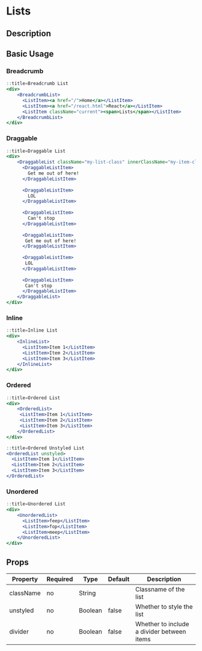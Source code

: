 # Lists

## Description


## Basic Usage

### Breadcrumb
 
```jsx
::title=Breadcrumb List
<div>
    <BreadcrumbList>
      <ListItem><a href="/">Home</a></ListItem>
      <ListItem><a href="/react.html">React</a></ListItem>
      <ListItem className="current"><span>Lists</span></ListItem>
    </BreadcrumbList>
</div>
```

### Draggable

```jsx
::title=Draggable List
<div>
    <DraggableList className="my-list-class" innerClassName="my-item-class">
      <DraggableListItem>
        Get me out of here!
      </DraggableListItem>
    
      <DraggableListItem>
        LOL
      </DraggableListItem>
    
      <DraggableListItem>
        Can't stop
      </DraggableListItem>
    
      <DraggableListItem>
       Get me out of here!
      </DraggableListItem>
    
      <DraggableListItem>
       LOL
      </DraggableListItem>
    
      <DraggableListItem>
       Can't stop
      </DraggableListItem>
    </DraggableList>
</div>
```

### Inline

```jsx
::title=Inline List
<div>
    <InlineList>
      <ListItem>Item 1</ListItem>
      <ListItem>Item 2</ListItem>
      <ListItem>Item 3</ListItem>
    </InlineList>
</div>
```    

### Ordered

```jsx
::title=Ordered List
<div>
    <OrderedList>
     <ListItem>Item 1</ListItem>
     <ListItem>Item 2</ListItem>
     <ListItem>Item 3</ListItem>
    </OrderedList>
</div>
```


```jsx
::title=Ordered Unstyled List
<OrderedList unstyled>
  <ListItem>Item 1</ListItem>
  <ListItem>Item 2</ListItem>
  <ListItem>Item 3</ListItem>
</OrderedList>
```

### Unordered

```jsx
::title=Unordered List
<div>
    <UnorderedList>
      <ListItem>feep</ListItem>
      <ListItem>fop</ListItem>
      <ListItem>meep</ListItem>
    </UnorderedList>
</div>
```


## Props

Property | Required | Type | Default | Description
---------|----------|------|---------|------------
className | no | String  |       | Classname of the list
unstyled  | no | Boolean | false | Whether to style the list
divider   | no | Boolean | false | Whether to include a divider between items